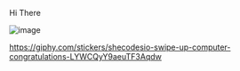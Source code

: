 Hi There

![image](https://github.com/kml99/Hello-World/assets/153861571/781ead8c-b1f8-4a4c-b99f-9ded7c2f6a53)

https://giphy.com/stickers/shecodesio-swipe-up-computer-congratulations-LYWCQyY9aeuTF3Aqdw


